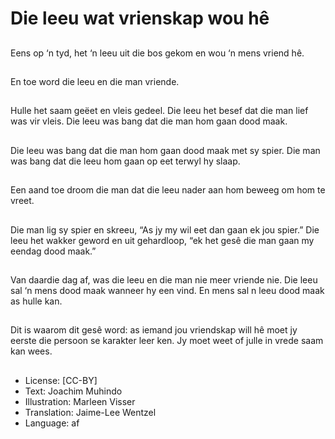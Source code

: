 # Die leeu wat vrienskap wou hê

##
Eens op ‘n tyd, het ‘n
leeu uit die bos gekom
en wou ‘n mens vriend
hê.

##
En toe word die leeu en
die man vriende.

##
Hulle het saam geëet
en vleis gedeel. Die
leeu het besef dat die
man lief was vir vleis.
Die leeu was bang dat
die man hom gaan
dood maak.

##
Die leeu was bang dat
die man hom gaan
dood maak met sy
spier. Die man was
bang dat die leeu hom
gaan op eet terwyl hy
slaap.

##
Een aand toe droom die
man dat die leeu nader
aan hom beweeg om
hom te vreet.

##
Die man lig sy spier en
skreeu, “As jy my wil
eet dan gaan ek jou
spier.” Die leeu het
wakker geword en
uit gehardloop, “ek het
gesê die man gaan my
eendag dood maak.”

##
Van daardie dag af, was
die leeu en die man nie
meer vriende nie. Die
leeu sal ‘n mens dood
maak
wanneer hy een vind.
En mens sal n leeu
dood maak as hulle
kan.

##
Dit is waarom dit gesê word: as iemand jou
vriendskap will hê moet jy eerste die
persoon se karakter leer ken. Jy moet weet
of julle in vrede saam kan wees.

##
* License: [CC-BY]
* Text: Joachim Muhindo
* Illustration: Marleen Visser
* Translation: Jaime-Lee Wentzel
* Language: af
